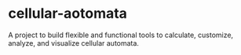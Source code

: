 # cellular-aotomata
A project to build flexible and functional tools to calculate, customize, analyze, and visualize cellular automata.
